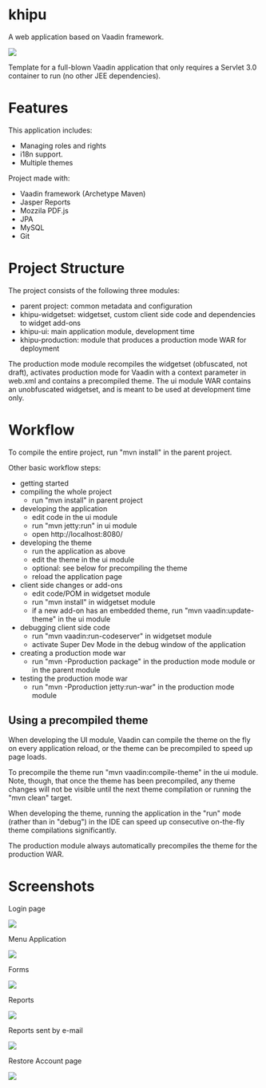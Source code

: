 khipu
========

A web application based on Vaadin framework.

![](https://github.com/kamaq/khipu/blob/master/khipu-ui/src/main/webapp/WEB-INF/images/main/main_image.png)

Template for a full-blown Vaadin application that only requires a Servlet 3.0 container to run (no other JEE dependencies).

Features
========

This application includes:

- Managing roles and rights
- i18n support. 
- Multiple themes

Project made with:
- Vaadin framework (Archetype Maven)
- Jasper Reports
- Mozzila PDF.js
- JPA
- MySQL
- Git


Project Structure
=================

The project consists of the following three modules:

- parent project: common metadata and configuration
- khipu-widgetset: widgetset, custom client side code and dependencies to widget add-ons
- khipu-ui: main application module, development time
- khipu-production: module that produces a production mode WAR for deployment

The production mode module recompiles the widgetset (obfuscated, not draft), activates production mode for Vaadin with a context parameter in web.xml and contains a precompiled theme. The ui module WAR contains an unobfuscated widgetset, and is meant to be used at development time only.

Workflow
========

To compile the entire project, run "mvn install" in the parent project.

Other basic workflow steps:

- getting started
- compiling the whole project
  - run "mvn install" in parent project
- developing the application
  - edit code in the ui module
  - run "mvn jetty:run" in ui module
  - open http://localhost:8080/
- developing the theme
  - run the application as above
  - edit the theme in the ui module
  - optional: see below for precompiling the theme
  - reload the application page
- client side changes or add-ons
  - edit code/POM in widgetset module
  - run "mvn install" in widgetset module
  - if a new add-on has an embedded theme, run "mvn vaadin:update-theme" in the ui module
- debugging client side code
  - run "mvn vaadin:run-codeserver" in widgetset module
  - activate Super Dev Mode in the debug window of the application
- creating a production mode war
  - run "mvn -Pproduction package" in the production mode module or in the parent module
- testing the production mode war
  - run "mvn -Pproduction jetty:run-war" in the production mode module


Using a precompiled theme
-------------------------

When developing the UI module, Vaadin can compile the theme on the fly on every
application reload, or the theme can be precompiled to speed up page loads.

To precompile the theme run "mvn vaadin:compile-theme" in the ui module. Note, though,
that once the theme has been precompiled, any theme changes will not be visible until
the next theme compilation or running the "mvn clean" target.

When developing the theme, running the application in the "run" mode (rather than
in "debug") in the IDE can speed up consecutive on-the-fly theme compilations
significantly.

The production module always automatically precompiles the theme for the production WAR.


Screenshots
===========

Login page

![](https://github.com/kamaq/khipu/blob/master/khipu-ui/src/main/webapp/WEB-INF/images/screenshots/khipu_main.jpeg)

Menu Application

![](https://github.com/kamaq/khipu/blob/master/khipu-ui/src/main/webapp/WEB-INF/images/screenshots/khipu_menu.jpeg)

Forms

![](https://github.com/kamaq/khipu/blob/master/khipu-ui/src/main/webapp/WEB-INF/images/screenshots/khipu_forms.jpeg)

Reports

![](https://github.com/kamaq/khipu/blob/master/khipu-ui/src/main/webapp/WEB-INF/images/screenshots/khipu_report.jpeg)

Reports sent by e-mail

![](https://github.com/kamaq/khipu/blob/master/khipu-ui/src/main/webapp/WEB-INF/images/screenshots/khipu_report_mail.jpeg)

Restore Account page

![](https://github.com/kamaq/khipu/blob/master/khipu-ui/src/main/webapp/WEB-INF/images/screenshots/khipu_restore_account.jpeg)

